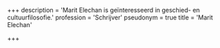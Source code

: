 +++
description = 'Marit Elechan is geïnteresseerd  in geschied- en cultuurfilosofie.'
profession = 'Schrijver'
pseudonym = true
title = 'Marit Elechan'

+++
